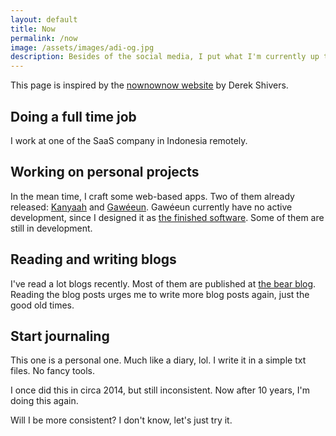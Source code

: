 ```yaml
---
layout: default
title: Now
permalink: /now
image: /assets/images/adi-og.jpg
description: Besides of the social media, I put what I'm currently up to here. This page is inspired by Derek Sivers's now page.
---
```


This page is inspired by the [nownownow website](https://nownownow.com/about) by Derek Shivers.
## Doing a full time job

I work at one of the SaaS company in Indonesia remotely.


## Working on personal projects

In the mean time, I craft some web-based apps. Two of them already released: [Kanyaah](https://kanyaah.com) and [Gawéeun](https://gaweeun.my.id). Gawéeun currently have no active development, since I designed it as [the finished software](/posts/the-finished-softwares). Some of them are still in development.

## Reading and writing blogs

I've read a lot blogs recently. Most of them are published at [the bear blog](https://bearblog.dev). Reading the blog posts urges me to write more blog posts again, just the good old times.

## Start journaling

This one is a personal one. Much like a diary, lol. I write it in a simple txt files. No fancy tools.

I once did this in circa 2014, but still inconsistent. Now after 10 years, I'm doing this again.

Will I be more consistent? I don't know, let's just try it.
